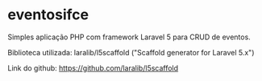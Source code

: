# eventosifce

Simples aplicação PHP com framework Laravel 5 para CRUD de eventos.

Biblioteca utilizada: laralib/l5scaffold ("Scaffold generator for Laravel 5.x")

Link do github: https://github.com/laralib/l5scaffold
